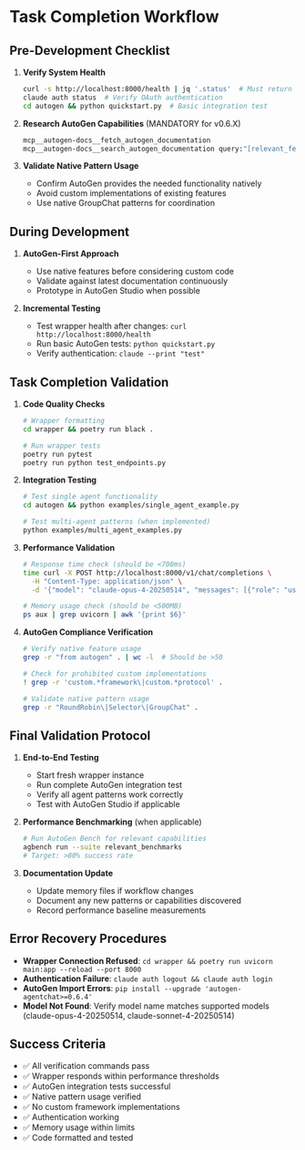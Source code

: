 # Task Completion Workflow

## Pre-Development Checklist
1. **Verify System Health**
   ```bash
   curl -s http://localhost:8000/health | jq '.status'  # Must return "healthy"
   claude auth status  # Verify OAuth authentication
   cd autogen && python quickstart.py  # Basic integration test
   ```

2. **Research AutoGen Capabilities** (MANDATORY for v0.6.X)
   ```bash
   mcp__autogen-docs__fetch_autogen_documentation
   mcp__autogen-docs__search_autogen_documentation query:"[relevant_feature]"
   ```

3. **Validate Native Pattern Usage**
   - Confirm AutoGen provides the needed functionality natively
   - Avoid custom implementations of existing features
   - Use native GroupChat patterns for coordination

## During Development
1. **AutoGen-First Approach**
   - Use native features before considering custom code
   - Validate against latest documentation continuously
   - Prototype in AutoGen Studio when possible

2. **Incremental Testing**
   - Test wrapper health after changes: `curl http://localhost:8000/health`
   - Run basic AutoGen tests: `python quickstart.py`
   - Verify authentication: `claude --print "test"`

## Task Completion Validation
1. **Code Quality Checks**
   ```bash
   # Wrapper formatting
   cd wrapper && poetry run black .
   
   # Run wrapper tests
   poetry run pytest
   poetry run python test_endpoints.py
   ```

2. **Integration Testing**
   ```bash
   # Test single agent functionality
   cd autogen && python examples/single_agent_example.py
   
   # Test multi-agent patterns (when implemented)
   python examples/multi_agent_examples.py
   ```

3. **Performance Validation**
   ```bash
   # Response time check (should be <700ms)
   time curl -X POST http://localhost:8000/v1/chat/completions \
     -H "Content-Type: application/json" \
     -d '{"model": "claude-opus-4-20250514", "messages": [{"role": "user", "content": "test"}]}'
   
   # Memory usage check (should be <500MB)
   ps aux | grep uvicorn | awk '{print $6}'
   ```

4. **AutoGen Compliance Verification**
   ```bash
   # Verify native feature usage
   grep -r "from autogen" . | wc -l  # Should be >50
   
   # Check for prohibited custom implementations
   ! grep -r 'custom.*framework\|custom.*protocol' .
   
   # Validate native pattern usage
   grep -r "RoundRobin\|Selector\|GroupChat" .
   ```

## Final Validation Protocol
1. **End-to-End Testing**
   - Start fresh wrapper instance
   - Run complete AutoGen integration test
   - Verify all agent patterns work correctly
   - Test with AutoGen Studio if applicable

2. **Performance Benchmarking** (when applicable)
   ```bash
   # Run AutoGen Bench for relevant capabilities
   agbench run --suite relevant_benchmarks
   # Target: >80% success rate
   ```

3. **Documentation Update**
   - Update memory files if workflow changes
   - Document any new patterns or capabilities discovered
   - Record performance baseline measurements

## Error Recovery Procedures
- **Wrapper Connection Refused**: `cd wrapper && poetry run uvicorn main:app --reload --port 8000`
- **Authentication Failure**: `claude auth logout && claude auth login`
- **AutoGen Import Errors**: `pip install --upgrade 'autogen-agentchat>=0.6.4'`
- **Model Not Found**: Verify model name matches supported models (claude-opus-4-20250514, claude-sonnet-4-20250514)

## Success Criteria
- ✅ All verification commands pass
- ✅ Wrapper responds within performance thresholds
- ✅ AutoGen integration tests successful
- ✅ Native pattern usage verified
- ✅ No custom framework implementations
- ✅ Authentication working
- ✅ Memory usage within limits
- ✅ Code formatted and tested